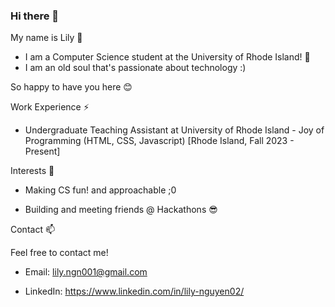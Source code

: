 ### Hi there 👋

My name is Lily 🌱

* I am a Computer Science student at the University of Rhode Island! 🌊
* I am an old soul that's passionate about technology :)

So happy to have you here 😊

Work Experience ⚡

* Undergraduate Teaching Assistant at University of Rhode Island - Joy of Programming (HTML, CSS, Javascript) [Rhode Island, Fall 2023 - Present]

Interests 💬

* Making CS fun! and approachable ;0

* Building and meeting friends @ Hackathons 😎

Contact 📫

Feel free to contact me!

* Email: lily.ngn001@gmail.com

* LinkedIn: https://www.linkedin.com/in/lily-nguyen02/
<!--
**lily-n20/lily-n20** is a ✨ _special_ ✨ repository because its `README.md` (this file) appears on your GitHub profile.

Here are some ideas to get you started:

- 🔭 I’m currently working on ...
- 🌱 I’m currently learning ...
- 👯 I’m looking to collaborate on ...
- 🤔 I’m looking for help with ...
- 💬 Ask me about ...
- 📫 How to reach me: ...
- 😄 Pronouns: ...
- ⚡ Fun fact: ...
-->
